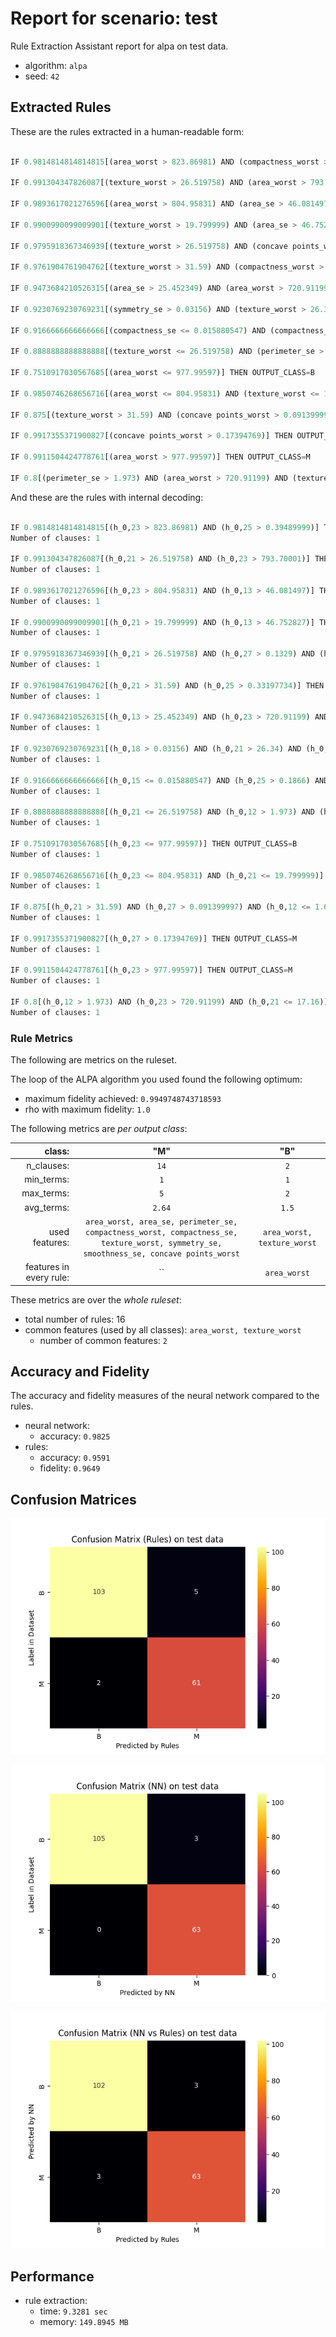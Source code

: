
# Report for scenario: test

Rule Extraction Assistant report for alpa on test data.

- algorithm: `alpa`
- seed: `42`

## Extracted Rules

These are the rules extracted in a human-readable form:
```python

IF 0.9814814814814815[(area_worst > 823.86981) AND (compactness_worst > 0.39489999)] THEN OUTPUT_CLASS=M

IF 0.991304347826087[(texture_worst > 26.519758) AND (area_worst > 793.70001)] THEN OUTPUT_CLASS=M

IF 0.9893617021276596[(area_worst > 804.95831) AND (area_se > 46.081497)] THEN OUTPUT_CLASS=M

IF 0.9900990099009901[(texture_worst > 19.799999) AND (area_se > 46.752827)] THEN OUTPUT_CLASS=M

IF 0.9795918367346939[(texture_worst > 26.519758) AND (concave points_worst > 0.1329) AND (concave points_worst <= 0.16875669) AND (compactness_worst > 0.1866) AND (area_worst > 720.91199)] THEN OUTPUT_CLASS=M

IF 0.9761904761904762[(texture_worst > 31.59) AND (compactness_worst > 0.33197734)] THEN OUTPUT_CLASS=M

IF 0.9473684210526315[(area_se > 25.452349) AND (area_worst > 720.91199) AND (smoothness_se <= 0.0046423469)] THEN OUTPUT_CLASS=M

IF 0.9230769230769231[(symmetry_se > 0.03156) AND (texture_worst > 26.34) AND (smoothness_se <= 0.0055029425)] THEN OUTPUT_CLASS=M

IF 0.9166666666666666[(compactness_se <= 0.015880547) AND (compactness_worst > 0.1866) AND (area_worst > 720.91199) AND (texture_worst > 26.519758)] THEN OUTPUT_CLASS=M

IF 0.8888888888888888[(texture_worst <= 26.519758) AND (perimeter_se > 1.973) AND (area_worst > 720.91199) AND (area_worst <= 741.59998)] THEN OUTPUT_CLASS=M

IF 0.7510917030567685[(area_worst <= 977.99597)] THEN OUTPUT_CLASS=B

IF 0.9850746268656716[(area_worst <= 804.95831) AND (texture_worst <= 19.799999)] THEN OUTPUT_CLASS=B

IF 0.875[(texture_worst > 31.59) AND (concave points_worst > 0.091399997) AND (perimeter_se <= 1.646153)] THEN OUTPUT_CLASS=M

IF 0.9917355371900827[(concave points_worst > 0.17394769)] THEN OUTPUT_CLASS=M

IF 0.9911504424778761[(area_worst > 977.99597)] THEN OUTPUT_CLASS=M

IF 0.8[(perimeter_se > 1.973) AND (area_worst > 720.91199) AND (texture_worst <= 17.16)] THEN OUTPUT_CLASS=M

```

And these are the rules with internal decoding:
```python

IF 0.9814814814814815[(h_0,23 > 823.86981) AND (h_0,25 > 0.39489999)] THEN OUTPUT_CLASS=M
Number of clauses: 1

IF 0.991304347826087[(h_0,21 > 26.519758) AND (h_0,23 > 793.70001)] THEN OUTPUT_CLASS=M
Number of clauses: 1

IF 0.9893617021276596[(h_0,23 > 804.95831) AND (h_0,13 > 46.081497)] THEN OUTPUT_CLASS=M
Number of clauses: 1

IF 0.9900990099009901[(h_0,21 > 19.799999) AND (h_0,13 > 46.752827)] THEN OUTPUT_CLASS=M
Number of clauses: 1

IF 0.9795918367346939[(h_0,21 > 26.519758) AND (h_0,27 > 0.1329) AND (h_0,27 <= 0.16875669) AND (h_0,25 > 0.1866) AND (h_0,23 > 720.91199)] THEN OUTPUT_CLASS=M
Number of clauses: 1

IF 0.9761904761904762[(h_0,21 > 31.59) AND (h_0,25 > 0.33197734)] THEN OUTPUT_CLASS=M
Number of clauses: 1

IF 0.9473684210526315[(h_0,13 > 25.452349) AND (h_0,23 > 720.91199) AND (h_0,14 <= 0.0046423469)] THEN OUTPUT_CLASS=M
Number of clauses: 1

IF 0.9230769230769231[(h_0,18 > 0.03156) AND (h_0,21 > 26.34) AND (h_0,14 <= 0.0055029425)] THEN OUTPUT_CLASS=M
Number of clauses: 1

IF 0.9166666666666666[(h_0,15 <= 0.015880547) AND (h_0,25 > 0.1866) AND (h_0,23 > 720.91199) AND (h_0,21 > 26.519758)] THEN OUTPUT_CLASS=M
Number of clauses: 1

IF 0.8888888888888888[(h_0,21 <= 26.519758) AND (h_0,12 > 1.973) AND (h_0,23 > 720.91199) AND (h_0,23 <= 741.59998)] THEN OUTPUT_CLASS=M
Number of clauses: 1

IF 0.7510917030567685[(h_0,23 <= 977.99597)] THEN OUTPUT_CLASS=B
Number of clauses: 1

IF 0.9850746268656716[(h_0,23 <= 804.95831) AND (h_0,21 <= 19.799999)] THEN OUTPUT_CLASS=B
Number of clauses: 1

IF 0.875[(h_0,21 > 31.59) AND (h_0,27 > 0.091399997) AND (h_0,12 <= 1.646153)] THEN OUTPUT_CLASS=M
Number of clauses: 1

IF 0.9917355371900827[(h_0,27 > 0.17394769)] THEN OUTPUT_CLASS=M
Number of clauses: 1

IF 0.9911504424778761[(h_0,23 > 977.99597)] THEN OUTPUT_CLASS=M
Number of clauses: 1

IF 0.8[(h_0,12 > 1.973) AND (h_0,23 > 720.91199) AND (h_0,21 <= 17.16)] THEN OUTPUT_CLASS=M
Number of clauses: 1

```



### Rule Metrics

The following are metrics on the ruleset.


The loop of the ALPA algorithm you used found the following optimum:
- maximum fidelity achieved: `0.9949748743718593`
- rho with maximum fidelity: `1.0`


The following metrics are *per output class*:

|class:                  |                "M"       |                "B"       |
|-----------------------:|:--------------------------------:|:--------------------------------:|
|n_clauses:              |       `14`   |       `2`   |
|min_terms:              |             `1` |             `1` |
|max_terms:              |             `5` |             `2` |
|avg_terms:              |     `2.64` |     `1.5` |
|used features:          |        `area_worst, area_se, perimeter_se, compactness_worst, compactness_se, texture_worst, symmetry_se, smoothness_se, concave points_worst`        |        `area_worst, texture_worst`        |
|features in every rule: | ``        | `area_worst`        |

These metrics are over the *whole ruleset*:

- total number of rules: 16
- common features (used by all classes): `area_worst, texture_worst`
  - number of common features: `2`

## Accuracy and Fidelity

The accuracy and fidelity measures of the neural network compared to the rules.

- neural network:
  - accuracy: `0.9825`
- rules:
  - accuracy: `0.9591`
  - fidelity: `0.9649`

## Confusion Matrices

![ Rules Confusion Matrix](confusion_matrices/confusion_matrix_rules_on_test_data.png)

![ NN Confusion Matrix](confusion_matrices/confusion_matrix_nn_on_test_data.png)

![ NN to Rules Confusion Matrix](confusion_matrices/confusion_matrix_nn_vs_rules_on_test_data.png)

## Performance

- rule extraction:
    - time: `9.3281 sec`
    - memory: `149.8945 MB`
